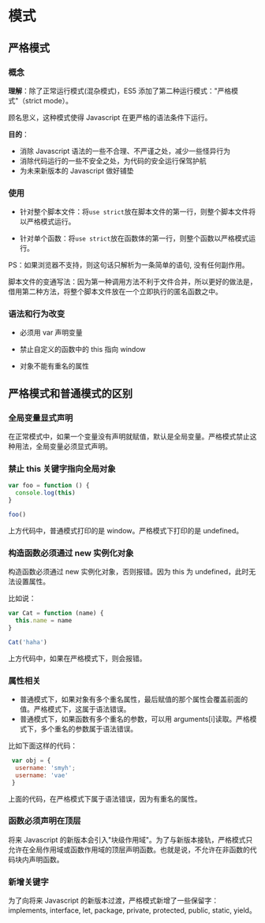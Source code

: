 # 模式

## 严格模式

### 概念

**理解**：除了正常运行模式(混杂模式)，ES5 添加了第二种运行模式："严格模式"（strict mode）。

顾名思义，这种模式使得 Javascript 在更严格的语法条件下运行。

**目的**：

- 消除 Javascript 语法的一些不合理、不严谨之处，减少一些怪异行为
- 消除代码运行的一些不安全之处，为代码的安全运行保驾护航
- 为未来新版本的 Javascript 做好铺垫

### 使用

- 针对整个脚本文件：将`use strict`放在脚本文件的第一行，则整个脚本文件将以严格模式运行。

- 针对单个函数：将`use strict`放在函数体的第一行，则整个函数以严格模式运行。

PS：如果浏览器不支持，则这句话只解析为一条简单的语句, 没有任何副作用。

脚本文件的变通写法：因为第一种调用方法不利于文件合并，所以更好的做法是，借用第二种方法，将整个脚本文件放在一个立即执行的匿名函数之中。

### 语法和行为改变

- 必须用 var 声明变量

- 禁止自定义的函数中的 this 指向 window

- 对象不能有重名的属性

## 严格模式和普通模式的区别

### 全局变量显式声明

在正常模式中，如果一个变量没有声明就赋值，默认是全局变量。严格模式禁止这种用法，全局变量必须显式声明。

### 禁止 this 关键字指向全局对象

```javascript
var foo = function () {
  console.log(this)
}

foo()
```

上方代码中，普通模式打印的是 window。严格模式下打印的是 undefined。

### 构造函数必须通过 new 实例化对象

构造函数必须通过 new 实例化对象，否则报错。因为 this 为 undefined，此时无法设置属性。

比如说：

```js
var Cat = function (name) {
  this.name = name
}

Cat('haha')
```

上方代码中，如果在严格模式下，则会报错。

### 属性相关

- 普通模式下，如果对象有多个重名属性，最后赋值的那个属性会覆盖前面的值。严格模式下，这属于语法错误。
- 普通模式下，如果函数有多个重名的参数，可以用 arguments[i]读取。严格模式下，多个重名的参数属于语法错误。

比如下面这样的代码：

```js
 var obj = {
  username: 'smyh';
  username: 'vae'
 }
```

上面的代码，在严格模式下属于语法错误，因为有重名的属性。

### 函数必须声明在顶层

将来 Javascript 的新版本会引入"块级作用域"。为了与新版本接轨，严格模式只允许在全局作用域或函数作用域的顶层声明函数。也就是说，不允许在非函数的代码块内声明函数。

### 新增关键字

为了向将来 Javascript 的新版本过渡，严格模式新增了一些保留字：implements, interface, let, package, private, protected, public, static, yield。
